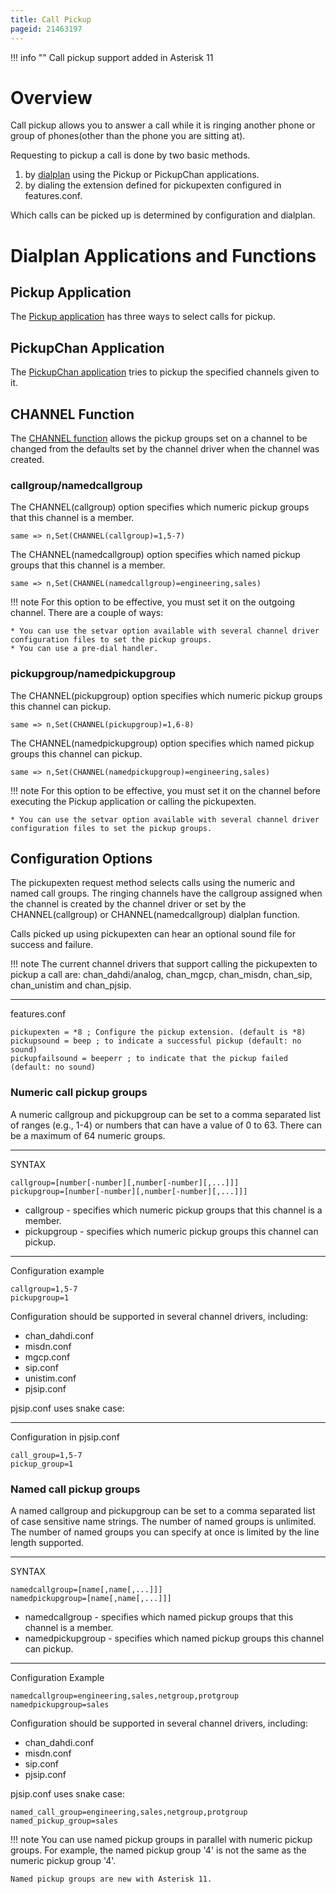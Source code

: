 ```yaml
---
title: Call Pickup
pageid: 21463197
---
```


!!! info ""
    Call pickup support added in Asterisk 11

[//]: # (end-info)

Overview
========

Call pickup allows you to answer a call while it is ringing another phone or group of phones(other than the phone you are sitting at).

Requesting to pickup a call is done by two basic methods.

1. by [dialplan](/Configuration/Dialplan) using the Pickup or PickupChan applications.
2. by dialing the extension defined for pickupexten configured in features.conf.

Which calls can be picked up is determined by configuration and dialplan.

Dialplan Applications and Functions
===================================

Pickup Application
------------------

The [Pickup application](/Latest_API/API_Documentation/Dialplan_Applications/Pickup) has three ways to select calls for pickup.

PickupChan Application
----------------------

The [PickupChan application](/Latest_API/API_Documentation/Dialplan_Applications/PickupChan) tries to pickup the specified channels given to it.

CHANNEL Function
----------------

The [CHANNEL function](/Latest_API/API_Documentation/Dialplan_Functions/CHANNEL) allows the pickup groups set on a channel to be changed from the defaults set by the channel driver when the channel was created.

### callgroup/namedcallgroup

The CHANNEL(callgroup) option specifies which numeric pickup groups that this channel is a member.

```
same => n,Set(CHANNEL(callgroup)=1,5-7)

```

The CHANNEL(namedcallgroup) option specifies which named pickup groups that this channel is a member.

```
same => n,Set(CHANNEL(namedcallgroup)=engineering,sales)

```

!!! note 
    For this option to be effective, you must set it on the outgoing channel. There are a couple of ways:

    * You can use the setvar option available with several channel driver configuration files to set the pickup groups.
    * You can use a pre-dial handler.

[//]: # (end-note)

### pickupgroup/namedpickupgroup

The CHANNEL(pickupgroup) option specifies which numeric pickup groups this channel can pickup.

```
same => n,Set(CHANNEL(pickupgroup)=1,6-8)

```

The CHANNEL(namedpickupgroup) option specifies which named pickup groups this channel can pickup.

```
same => n,Set(CHANNEL(namedpickupgroup)=engineering,sales)

```

!!! note 
    For this option to be effective, you must set it on the channel before executing the Pickup application or calling the pickupexten.

    * You can use the setvar option available with several channel driver configuration files to set the pickup groups.

[//]: # (end-note)

Configuration Options
---------------------

The pickupexten request method selects calls using the numeric and named call groups. The ringing channels have the callgroup assigned when the channel is created by the channel driver or set by the CHANNEL(callgroup) or CHANNEL(namedcallgroup) dialplan function.

Calls picked up using pickupexten can hear an optional sound file for success and failure.

!!! note 
    The current channel drivers that support calling the pickupexten to pickup a call are: chan_dahdi/analog, chan_mgcp, chan_misdn, chan_sip, chan_unistim and chan_pjsip.

[//]: # (end-note)

---

features.conf  

```
pickupexten = *8 ; Configure the pickup extension. (default is *8)
pickupsound = beep ; to indicate a successful pickup (default: no sound)
pickupfailsound = beeperr ; to indicate that the pickup failed (default: no sound)

```

### Numeric call pickup groups

A numeric callgroup and pickupgroup can be set to a comma separated list of ranges (e.g., 1-4) or numbers that can have a value of 0 to 63. There can be a maximum of 64 numeric groups.

---

SYNTAX  

```
callgroup=[number[-number][,number[-number][,...]]]
pickupgroup=[number[-number][,number[-number][,...]]]

```

* callgroup - specifies which numeric pickup groups that this channel is a member.
* pickupgroup - specifies which numeric pickup groups this channel can pickup.

---

Configuration example  

```
callgroup=1,5-7
pickupgroup=1

```

Configuration should be supported in several channel drivers, including:

* chan_dahdi.conf
* misdn.conf
* mgcp.conf
* sip.conf
* unistim.conf
* pjsip.conf

pjsip.conf uses snake case:

---

Configuration in pjsip.conf  

```
call_group=1,5-7
pickup_group=1

```

### Named call pickup groups

A named callgroup and pickupgroup can be set to a comma separated list of case sensitive name strings. The number of named groups is unlimited. The number of named groups you can specify at once is limited by the line length supported.

---

SYNTAX  

```
namedcallgroup=[name[,name[,...]]]
namedpickupgroup=[name[,name[,...]]]

```

* namedcallgroup - specifies which named pickup groups that this channel is a member.
* namedpickupgroup - specifies which named pickup groups this channel can pickup.

---

Configuration Example  

```
namedcallgroup=engineering,sales,netgroup,protgroup
namedpickupgroup=sales

```

Configuration should be supported in several channel drivers, including:

* chan_dahdi.conf
* misdn.conf
* sip.conf
* pjsip.conf

pjsip.conf uses snake case:

```
named_call_group=engineering,sales,netgroup,protgroup
named_pickup_group=sales

```

!!! note 
    You can use named pickup groups in parallel with numeric pickup groups. For example, the named pickup group '4' is not the same as the numeric pickup group '4'.

    Named pickup groups are new with Asterisk 11.

[//]: # (end-note)
